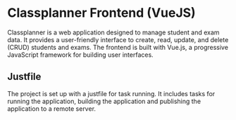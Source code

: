# Classplanner Frontend (VueJS)

Classplanner is a web application designed to manage student and exam data. It provides a user-friendly interface to create, read, update, and delete (CRUD) students and exams. The frontend is built with Vue.js, a progressive JavaScript framework for building user interfaces.

## Justfile

The project is set up with a justfile for task running. It includes tasks for running the application, building the application and publishing the application to a remote server.